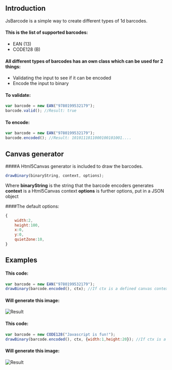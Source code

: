 Introduction
----
JsBarcode is a simple way to create different types of 1d barcodes.

#### This is the list of supported barcodes:
*  EAN (13)
*  CODE128 (B)

#### All different types of barcodes has an own class which can be used for 2 things:
*  Validating the input to see if it can be encoded
*  Encode the input to binary

#### To validate:
````javascript
var barcode = new EAN("9780199532179");
barcode.valid(); //Result: true
````

#### To encode:
````javascript
var barcode = new EAN("9780199532179");
barcode.encoded(); //Result: 1010111011000100101001....
````

Canvas generator
----
####A Html5Canvas generator is included to draw the barcodes.
````javascript
drawBinary(binaryString, context, options);
````
Where
**binaryString** is the string that the barcode encoders generates
**context** is a Html5Canvas context
**options** is further options, put in a JSON object

####The default options:
````javascript
{
	width:2,
	height:100,
	x:0,
	y:0,
	quietZone:10,
}
````


Examples
----
#### This code:
````javascript
var barcode = new EAN("9780199532179");
drawBinary(barcode.encoded(), ctx); //If ctx is a defined canvas context
````

#### Will generate this image:
![Result](http://fleo.se/barcode/img/9780199532179.png)

#### This code:
````javascript
var barcode = new CODE128("Javascript is fun!");
drawBinary(barcode.encoded(), ctx, {width:1,height:20}); //If ctx is a defined canvas context
````
#### Will generate this image:
![Result](http://fleo.se/barcode/img/javascript.png)